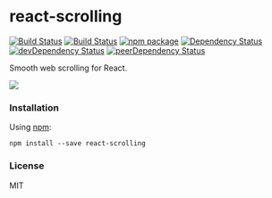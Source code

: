 # react-scrolling

[![Build Status](https://travis-ci.org/opensource-cards/react-scrolling.svg?branch=master)](https://travis-ci.org/opensource-cards/react-scrolling)
[![Build Status](https://travis-ci.org/rtkhanas/react-scrolling.svg?branch=master)](https://travis-ci.org/rtkhanas/react-qr-code)
[![npm package](https://badge.fury.io/js/react-scrolling.svg)](https://www.npmjs.org/package/react-scrolling)
[![Dependency Status](https://david-dm.org/opensource-cards/react-scrolling.svg)](https://david-dm.org/opensource-cards/react-scrolling)
[![devDependency Status](https://david-dm.org/opensource-cards/react-scrolling/dev-status.svg)](https://david-dm.org/opensource-cards/react-scrolling#info=devDependencies)
[![peerDependency Status](https://david-dm.org/opensource-cards/react-scrolling/peer-status.svg)](https://david-dm.org/opensource-cards/react-scrolling#info=peerDependencies)

Smooth web scrolling for React.

![](https://github.com/opensource-cards/react-scrolling/blob/master/demo.gif)

### Installation

Using [npm](https://www.npmjs.com/):

```
npm install --save react-scrolling
```

### License

MIT
